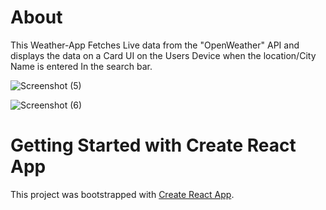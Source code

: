 # About

This Weather-App Fetches Live data from the "OpenWeather" API and displays the data on a Card UI on the Users Device when the location/City Name is entered In the search bar.

![Screenshot (5)](https://github.com/hisekr/Weather-Api-Project/assets/40202261/d93b465b-5a09-4947-a0ec-be0e8fcd95af)


![Screenshot (6)](https://github.com/hisekr/Weather-Api-Project/assets/40202261/77b931ac-9a47-45c5-b38c-d92a071d8be0)




# Getting Started with Create React App

This project was bootstrapped with [Create React App](https://github.com/facebook/create-react-app).



